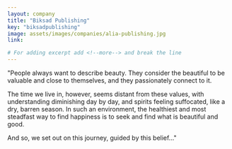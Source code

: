 ```yaml
---
layout: company
title: "Biksad Publishing"
key: "biksadpublishing"
image: assets/images/companies/alia-publishing.jpg
link: 

# For adding excerpt add <!--more--> and break the line
---
```

"People always want to describe beauty. They consider the beautiful to be valuable and close to themselves, and they passionately connect to it.

The time we live in, however, seems distant from these values, with understanding diminishing day by day, and spirits feeling suffocated, like a dry, barren season. In such an environment, the healthiest and most steadfast way to find happiness is to seek and find what is beautiful and good.

And so, we set out on this journey, guided by this belief…"
<!--more-->
